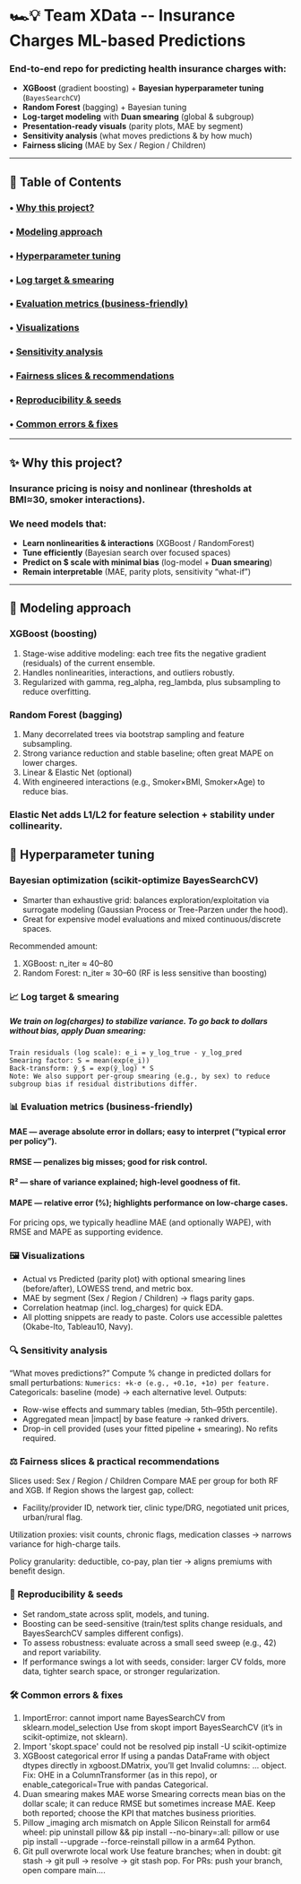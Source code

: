 # 🏎️💡 Team XData -- Insurance Charges ML-based Predictions

### End-to-end repo for predicting **health insurance charges** with:
- **XGBoost** (gradient boosting) + **Bayesian hyperparameter tuning** (`BayesSearchCV`)
- **Random Forest** (bagging) + Bayesian tuning
- **Log-target modeling** with **Duan smearing** (global & subgroup)
- **Presentation-ready visuals** (parity plots, MAE by segment)
- **Sensitivity analysis** (what moves predictions & by how much)
- **Fairness slicing** (MAE by Sex / Region / Children)

---

## 🔗 Table of Contents
### • [Why this project?](#-why-this-project)  
### • [Modeling approach](#-modeling-approach)  
### • [Hyperparameter tuning](#-hyperparameter-tuning)  
### • [Log target & smearing](#-log-target--smearing)  
### • [Evaluation metrics (business-friendly)](#-evaluation-metrics-business-friendly)  
### • [Visualizations](#-visualizations)  
### • [Sensitivity analysis](#-sensitivity-analysis)  
### • [Fairness slices & recommendations](#-fairness-slices--recommendations)  
### • [Reproducibility & seeds](#-reproducibility--seeds)  
### • [Common errors & fixes](#-common-errors--fixes)  

---

## ✨ Why this project?
### Insurance pricing is **noisy** and **nonlinear** (thresholds at **BMI≈30**, smoker interactions).
### We need models that:
- **Learn nonlinearities & interactions** (XGBoost / RandomForest)
- **Tune efficiently** (Bayesian search over focused spaces)
- **Predict on $ scale with minimal bias** (log-model + **Duan smearing**)
- **Remain interpretable** (MAE, parity plots, sensitivity “what-if”)

---

## 🧠 Modeling approach 

### XGBoost (boosting)

1. Stage-wise additive modeling: each tree fits the negative gradient (residuals) of the current ensemble.
2. Handles nonlinearities, interactions, and outliers robustly.
3. Regularized with gamma, reg_alpha, reg_lambda, plus subsampling to reduce overfitting.

### Random Forest (bagging)
1. Many decorrelated trees via bootstrap sampling and feature subsampling.
2. Strong variance reduction and stable baseline; often great MAPE on lower charges.
3. Linear & Elastic Net (optional)
3. With engineered interactions (e.g., Smoker×BMI, Smoker×Age) to reduce bias.

### Elastic Net adds L1/L2 for feature selection + stability under collinearity.

## 🎯 Hyperparameter tuning

### Bayesian optimization (scikit-optimize BayesSearchCV)
- Smarter than exhaustive grid: balances exploration/exploitation via surrogate modeling (Gaussian Process or Tree-Parzen under the hood).
- Great for expensive model evaluations and mixed continuous/discrete spaces.

Recommended amount:
1. XGBoost: n_iter ≈ 40–80
2. Random Forest: n_iter ≈ 30–60 (RF is less sensitive than boosting)

### 📈 Log target & smearing
 ##### We train on log(charges) to stabilize variance. To go back to dollars without bias, apply Duan smearing:
```
Train residuals (log scale): e_i = y_log_true - y_log_pred
Smearing factor: S = mean(exp(e_i))
Back-transform: ŷ_$ = exp(ŷ_log) * S
Note: We also support per-group smearing (e.g., by sex) to reduce subgroup bias if residual distributions differ.
```

### 📊 Evaluation metrics (business-friendly)
 #### MAE — average absolute error in dollars; easy to interpret (“typical error per policy”).
 #### RMSE — penalizes big misses; good for risk control.
 #### R² — share of variance explained; high-level goodness of fit.
 #### MAPE — relative error (%); highlights performance on low-charge cases.

For pricing ops, we typically headline MAE (and optionally WAPE), with RMSE and MAPE as supporting evidence.

### 🖼️ Visualizations
- Actual vs Predicted (parity plot) with optional smearing lines (before/after), LOWESS trend, and metric box.
- MAE by segment (Sex / Region / Children) → flags parity gaps.
- Correlation heatmap (incl. log_charges) for quick EDA.
- All plotting snippets are ready to paste. Colors use accessible palettes (Okabe-Ito, Tableau10, Navy).

### 🔍 Sensitivity analysis
“What moves predictions?” Compute % change in predicted dollars for small perturbations:
`Numerics: +k·σ (e.g., +0.1σ, +1σ) per feature.`
Categoricals: baseline (mode) → each alternative level.
Outputs:
- Row-wise effects and summary tables (median, 5th–95th percentile).
- Aggregated mean |impact| by base feature → ranked drivers.
- Drop-in cell provided (uses your fitted pipeline + smearing). No refits required.

### ⚖️ Fairness slices & practical recommendations
Slices used: Sex / Region / Children
Compare MAE per group for both RF and XGB.
If Region shows the largest gap, collect:
 - Facility/provider ID, network tier, clinic type/DRG, negotiated unit prices, urban/rural flag.

Utilization proxies: visit counts, chronic flags, medication classes → narrows variance for high-charge tails.

Policy granularity: deductible, co-pay, plan tier → aligns premiums with benefit design.

### 🔁 Reproducibility & seeds
- Set random_state across split, models, and tuning.
- Boosting can be seed-sensitive (train/test splits change residuals, and BayesSearchCV samples different configs).
- To assess robustness: evaluate across a small seed sweep (e.g., 42) and report variability.
- If performance swings a lot with seeds, consider: larger CV folds, more data, tighter search space, or stronger regularization.

### 🛠️ Common errors & fixes

1. ImportError: cannot import name BayesSearchCV from sklearn.model_selection Use from skopt import BayesSearchCV (it’s in scikit-optimize, not sklearn).
2. Import 'skopt.space' could not be resolved pip install -U scikit-optimize
3. XGBoost categorical error If using a pandas DataFrame with object dtypes directly in xgboost.DMatrix, you’ll get Invalid columns: ... object. Fix: OHE in a ColumnTransformer (as in this repo), or enable_categorical=True with pandas Categorical.
4. Duan smearing makes MAE worse Smearing corrects mean bias on the dollar scale; it can reduce RMSE but sometimes increase MAE. Keep both reported; choose the KPI that matches business priorities.
5. Pillow _imaging arch mismatch on Apple Silicon Reinstall for arm64 wheel: pip uninstall pillow && pip install --no-binary=:all: pillow or use pip install --upgrade --force-reinstall pillow in a arm64 Python.
6. Git pull overwrote local work Use feature branches; when in doubt: git stash → git pull → resolve → git stash pop. For PRs: push your branch, open compare main....



